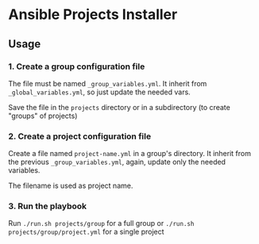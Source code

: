# Ansible Projects Installer

## Usage

### 1. Create a group configuration file

The file must be named `_group_variables.yml`. It inherit from `_global_variables.yml`, so just update the needed vars.

Save the file in the `projects` directory or in a subdirectory (to create "groups" of projects)


### 2. Create a project configuration file

Create a file named `project-name.yml` in a group's directory. It inherit from the previous `_group_variables.yml`, again, update only the needed variables.

The filename is used as project name.


### 3. Run the playbook

Run `./run.sh projects/group` for a full group or `./run.sh projects/group/project.yml` for a single project
